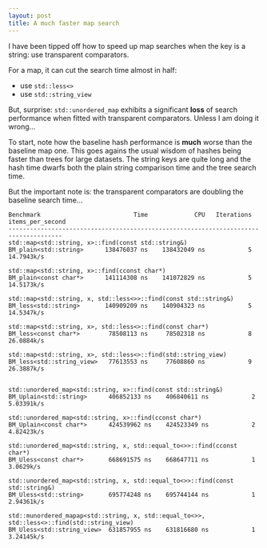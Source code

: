```yaml
---
layout: post
title: A much faster map search 
---
```


I have been tipped off how to speed up map searches when the key is a string: use transparent comparators. 

For a map, it can cut the search time almost in half:
- use ```std::less<>```
- use ```std::string_view```

But, surprise: ```std::unordered_map``` exhibits a significant **loss** of search performance 
when fitted with transparent comparators. Unless I am doing it wrong...

To start, note how the baseline hash performance is **much** worse than the baseline map one.
This goes agains the usual wisdom of hashes being faster than trees for large datasets. 
The string keys are quite long and the hash time dwarfs both the plain string comparison time
and the tree search time.

But the important note is: the transparent comparators are doubling the baseline search time...


```
Benchmark                          Time             CPU   Iterations items_per_second
-------------------------------------------------------------------------------------
std::map<std::string, x>::find(const std::string&)
BM_plain<std::string>      138476037 ns    138432049 ns            5       14.7943k/s

std::map<std::string, x>::find(cconst char*)
BM_plain<const char*>      141114308 ns    141072829 ns            5       14.5173k/s

std::map<std::string, x, std::less<>>::find(const std::string&)
BM_less<std::string>       140909209 ns    140904323 ns            5       14.5347k/s

std::map<std::string, x>, std::less<>::find(const char*)
BM_less<const char*>        78508113 ns     78502318 ns            8       26.0884k/s

std::map<std::string, x>, std::less<>::find(std::string_view)
BM_less<std::string_view>   77613553 ns     77608860 ns            9       26.3887k/s


std::unordered_map<std::string, x>::find(const std::string&)
BM_Uplain<std::string>      406852133 ns    406840611 ns            2       5.03391k/s

std::unordered_map<std::string, x>::find(cconst char*)
BM_Uplain<const char*>      424539962 ns    424523349 ns            2       4.82423k/s

std::unordered_map<std::string, x, std::equal_to<>>::find(cconst char*)
BM_Uless<const char*>       668691575 ns    668647711 ns            1        3.0629k/s

std::unordered_map<std::string, x, std::equal_to<>>::find(const std::string&)
BM_Uless<std::string>       695774248 ns    695744144 ns            1       2.94361k/s

std::munordered_mapap<std::string, x, std::equal_to<>>, std::less<>::find(std::string_view)
BM_Uless<std::string_view>  631857955 ns    631816680 ns            1       3.24145k/s
```
